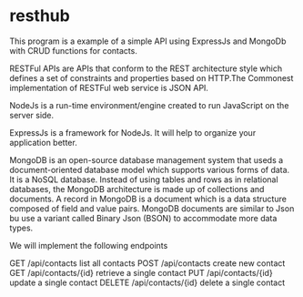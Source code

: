 # resthub
This program is a example of a simple API using ExpressJs and MongoDb with CRUD functions for contacts.

RESTFul APIs are APIs that conform to the REST architecture style which defines a set of constraints and properties based on HTTP.The Commonest implementation of RESTFul web service is JSON API.

NodeJs is a run-time environment/engine created to run JavaScript on the server side.

ExpressJs is a framework for NodeJs. It will help to organize your application better.

MongoDB is an open-source database management system that useds a document-oriented database model which supports various forms of data. It is a NoSQL database. Instead of using tables and rows as in relational databases, the MongoDB architecture is made up of collections and documents. A record in MongoDB is a document which is a data structure composed of field and value pairs. MongoDB documents are similar to Json bu use a variant called Binary Json (BSON) to accommodate more data types.


We will implement the following endpoints

GET /api/contacts list all contacts
POST /api/contacts create new contact
GET /api/contacts/{id} retrieve a single contact
PUT /api/contacts/{id} update a single contact
DELETE /api/contacts/{id} delete a single contact
